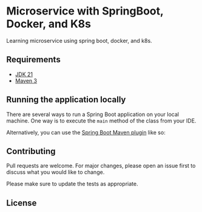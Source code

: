 # Microservice with SpringBoot, Docker, and K8s

Learning microservice using spring boot, docker, and k8s.

## Requirements

- [JDK 21](https://adoptium.net/temurin/releases/?os=windows)
- [Maven 3](https://maven.apache.org)

## Running the application locally

There are several ways to run a Spring Boot application on your local machine. One way is to execute the `main` method of the class from your IDE.

Alternatively, you can use the [Spring Boot Maven plugin](https://docs.spring.io/spring-boot/docs/current/reference/html/build-tool-plugins-maven-plugin.html) like so:

## Contributing

Pull requests are welcome. For major changes, please open an issue first
to discuss what you would like to change.

Please make sure to update the tests as appropriate.

## License

